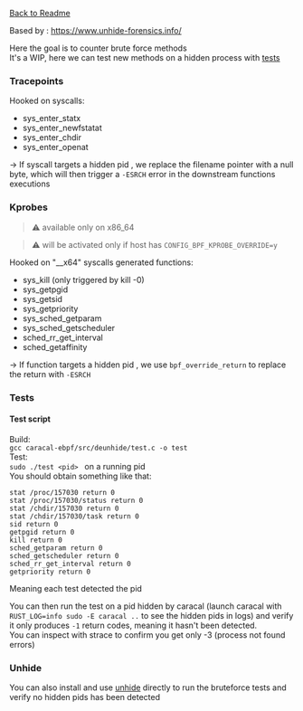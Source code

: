 
[Back to Readme](../../../README.md)

Based by : https://www.unhide-forensics.info/


Here the goal is to counter brute force methods <br>
It's a WIP, here we can test new methods on a hidden process with [tests](#tests)

### Tracepoints
Hooked on syscalls:
- sys_enter_statx
- sys_enter_newfstatat
- sys_enter_chdir
- sys_enter_openat

-> If syscall targets a hidden pid , we replace the filename pointer with a null byte, which will then trigger a `-ESRCH` error in the downstream functions executions

### Kprobes 
> ⚠️ available only on x86_64

> ⚠️ will be activated only if host has `CONFIG_BPF_KPROBE_OVERRIDE=y`

Hooked on "__x64" syscalls generated functions:

- sys_kill (only triggered by kill -0)
- sys_getpgid
- sys_getsid
- sys_getpriority
- sys_sched_getparam
- sys_sched_getscheduler
- sched_rr_get_interval
- sched_getaffinity


-> If function targets  a hidden pid , we use `bpf_override_return` to replace the return with `-ESRCH`   


### Tests
#### Test script
Build:<br>
`gcc caracal-ebpf/src/deunhide/test.c -o test`<br>
Test:<br>
`sudo ./test <pid> ` on a  running pid <br>
You should obtain something like that:
```
stat /proc/157030 return 0
stat /proc/157030/status return 0
stat /chdir/157030 return 0
stat /chdir/157030/task return 0
sid return 0
getpgid return 0
kill return 0
sched_getparam return 0
sched_getscheduler return 0
sched_rr_get_interval return 0
getpriority return 0
```
Meaning each test detected the pid<br>

You can then run the test on a pid hidden by caracal (launch caracal with `RUST_LOG=info sudo -E caracal ..` to see the hidden pids in logs) and verify it only produces `-1` return codes, meaning it hasn't been detected.<br>
You can inspect with strace to confirm you get only -3 (process not found errors) 

### Unhide
You can also install and use [unhide](https://github.com/YJesus/Unhide) directly to run the bruteforce tests and verify no hidden pids has been detected